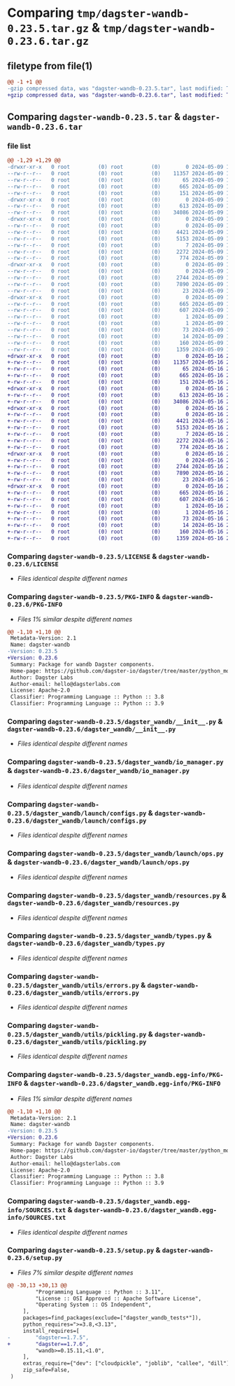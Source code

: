 # Comparing `tmp/dagster-wandb-0.23.5.tar.gz` & `tmp/dagster-wandb-0.23.6.tar.gz`

## filetype from file(1)

```diff
@@ -1 +1 @@
-gzip compressed data, was "dagster-wandb-0.23.5.tar", last modified: Thu May  9 17:54:53 2024, max compression
+gzip compressed data, was "dagster-wandb-0.23.6.tar", last modified: Thu May 16 20:11:11 2024, max compression
```

## Comparing `dagster-wandb-0.23.5.tar` & `dagster-wandb-0.23.6.tar`

### file list

```diff
@@ -1,29 +1,29 @@
-drwxr-xr-x   0 root         (0) root         (0)        0 2024-05-09 17:54:53.464061 dagster-wandb-0.23.5/
--rw-r--r--   0 root         (0) root         (0)    11357 2024-05-09 17:47:35.000000 dagster-wandb-0.23.5/LICENSE
--rw-r--r--   0 root         (0) root         (0)       65 2024-05-09 17:47:35.000000 dagster-wandb-0.23.5/MANIFEST.in
--rw-r--r--   0 root         (0) root         (0)      665 2024-05-09 17:54:53.464061 dagster-wandb-0.23.5/PKG-INFO
--rw-r--r--   0 root         (0) root         (0)      151 2024-05-09 17:47:35.000000 dagster-wandb-0.23.5/README.md
-drwxr-xr-x   0 root         (0) root         (0)        0 2024-05-09 17:54:53.460061 dagster-wandb-0.23.5/dagster_wandb/
--rw-r--r--   0 root         (0) root         (0)      613 2024-05-09 17:47:35.000000 dagster-wandb-0.23.5/dagster_wandb/__init__.py
--rw-r--r--   0 root         (0) root         (0)    34086 2024-05-09 17:47:35.000000 dagster-wandb-0.23.5/dagster_wandb/io_manager.py
-drwxr-xr-x   0 root         (0) root         (0)        0 2024-05-09 17:54:53.464061 dagster-wandb-0.23.5/dagster_wandb/launch/
--rw-r--r--   0 root         (0) root         (0)        0 2024-05-09 17:47:35.000000 dagster-wandb-0.23.5/dagster_wandb/launch/__init__.py
--rw-r--r--   0 root         (0) root         (0)     4421 2024-05-09 17:47:35.000000 dagster-wandb-0.23.5/dagster_wandb/launch/configs.py
--rw-r--r--   0 root         (0) root         (0)     5153 2024-05-09 17:47:35.000000 dagster-wandb-0.23.5/dagster_wandb/launch/ops.py
--rw-r--r--   0 root         (0) root         (0)        7 2024-05-09 17:47:35.000000 dagster-wandb-0.23.5/dagster_wandb/py.typed
--rw-r--r--   0 root         (0) root         (0)     2272 2024-05-09 17:47:35.000000 dagster-wandb-0.23.5/dagster_wandb/resources.py
--rw-r--r--   0 root         (0) root         (0)      774 2024-05-09 17:47:35.000000 dagster-wandb-0.23.5/dagster_wandb/types.py
-drwxr-xr-x   0 root         (0) root         (0)        0 2024-05-09 17:54:53.464061 dagster-wandb-0.23.5/dagster_wandb/utils/
--rw-r--r--   0 root         (0) root         (0)        0 2024-05-09 17:47:35.000000 dagster-wandb-0.23.5/dagster_wandb/utils/__init__.py
--rw-r--r--   0 root         (0) root         (0)     2744 2024-05-09 17:47:35.000000 dagster-wandb-0.23.5/dagster_wandb/utils/errors.py
--rw-r--r--   0 root         (0) root         (0)     7890 2024-05-09 17:47:35.000000 dagster-wandb-0.23.5/dagster_wandb/utils/pickling.py
--rw-r--r--   0 root         (0) root         (0)       23 2024-05-09 17:47:35.000000 dagster-wandb-0.23.5/dagster_wandb/version.py
-drwxr-xr-x   0 root         (0) root         (0)        0 2024-05-09 17:54:53.460061 dagster-wandb-0.23.5/dagster_wandb.egg-info/
--rw-r--r--   0 root         (0) root         (0)      665 2024-05-09 17:54:53.000000 dagster-wandb-0.23.5/dagster_wandb.egg-info/PKG-INFO
--rw-r--r--   0 root         (0) root         (0)      607 2024-05-09 17:54:53.000000 dagster-wandb-0.23.5/dagster_wandb.egg-info/SOURCES.txt
--rw-r--r--   0 root         (0) root         (0)        1 2024-05-09 17:54:53.000000 dagster-wandb-0.23.5/dagster_wandb.egg-info/dependency_links.txt
--rw-r--r--   0 root         (0) root         (0)        1 2024-05-09 17:54:53.000000 dagster-wandb-0.23.5/dagster_wandb.egg-info/not-zip-safe
--rw-r--r--   0 root         (0) root         (0)       73 2024-05-09 17:54:53.000000 dagster-wandb-0.23.5/dagster_wandb.egg-info/requires.txt
--rw-r--r--   0 root         (0) root         (0)       14 2024-05-09 17:54:53.000000 dagster-wandb-0.23.5/dagster_wandb.egg-info/top_level.txt
--rw-r--r--   0 root         (0) root         (0)      160 2024-05-09 17:54:53.468061 dagster-wandb-0.23.5/setup.cfg
--rw-r--r--   0 root         (0) root         (0)     1359 2024-05-09 17:47:35.000000 dagster-wandb-0.23.5/setup.py
+drwxr-xr-x   0 root         (0) root         (0)        0 2024-05-16 20:11:11.847667 dagster-wandb-0.23.6/
+-rw-r--r--   0 root         (0) root         (0)    11357 2024-05-16 20:06:23.000000 dagster-wandb-0.23.6/LICENSE
+-rw-r--r--   0 root         (0) root         (0)       65 2024-05-16 20:06:23.000000 dagster-wandb-0.23.6/MANIFEST.in
+-rw-r--r--   0 root         (0) root         (0)      665 2024-05-16 20:11:11.847667 dagster-wandb-0.23.6/PKG-INFO
+-rw-r--r--   0 root         (0) root         (0)      151 2024-05-16 20:06:23.000000 dagster-wandb-0.23.6/README.md
+drwxr-xr-x   0 root         (0) root         (0)        0 2024-05-16 20:11:11.839667 dagster-wandb-0.23.6/dagster_wandb/
+-rw-r--r--   0 root         (0) root         (0)      613 2024-05-16 20:06:23.000000 dagster-wandb-0.23.6/dagster_wandb/__init__.py
+-rw-r--r--   0 root         (0) root         (0)    34086 2024-05-16 20:06:23.000000 dagster-wandb-0.23.6/dagster_wandb/io_manager.py
+drwxr-xr-x   0 root         (0) root         (0)        0 2024-05-16 20:11:11.843667 dagster-wandb-0.23.6/dagster_wandb/launch/
+-rw-r--r--   0 root         (0) root         (0)        0 2024-05-16 20:06:23.000000 dagster-wandb-0.23.6/dagster_wandb/launch/__init__.py
+-rw-r--r--   0 root         (0) root         (0)     4421 2024-05-16 20:06:23.000000 dagster-wandb-0.23.6/dagster_wandb/launch/configs.py
+-rw-r--r--   0 root         (0) root         (0)     5153 2024-05-16 20:06:23.000000 dagster-wandb-0.23.6/dagster_wandb/launch/ops.py
+-rw-r--r--   0 root         (0) root         (0)        7 2024-05-16 20:06:23.000000 dagster-wandb-0.23.6/dagster_wandb/py.typed
+-rw-r--r--   0 root         (0) root         (0)     2272 2024-05-16 20:06:23.000000 dagster-wandb-0.23.6/dagster_wandb/resources.py
+-rw-r--r--   0 root         (0) root         (0)      774 2024-05-16 20:06:23.000000 dagster-wandb-0.23.6/dagster_wandb/types.py
+drwxr-xr-x   0 root         (0) root         (0)        0 2024-05-16 20:11:11.843667 dagster-wandb-0.23.6/dagster_wandb/utils/
+-rw-r--r--   0 root         (0) root         (0)        0 2024-05-16 20:06:23.000000 dagster-wandb-0.23.6/dagster_wandb/utils/__init__.py
+-rw-r--r--   0 root         (0) root         (0)     2744 2024-05-16 20:06:23.000000 dagster-wandb-0.23.6/dagster_wandb/utils/errors.py
+-rw-r--r--   0 root         (0) root         (0)     7890 2024-05-16 20:06:23.000000 dagster-wandb-0.23.6/dagster_wandb/utils/pickling.py
+-rw-r--r--   0 root         (0) root         (0)       23 2024-05-16 20:06:23.000000 dagster-wandb-0.23.6/dagster_wandb/version.py
+drwxr-xr-x   0 root         (0) root         (0)        0 2024-05-16 20:11:11.839667 dagster-wandb-0.23.6/dagster_wandb.egg-info/
+-rw-r--r--   0 root         (0) root         (0)      665 2024-05-16 20:11:11.000000 dagster-wandb-0.23.6/dagster_wandb.egg-info/PKG-INFO
+-rw-r--r--   0 root         (0) root         (0)      607 2024-05-16 20:11:11.000000 dagster-wandb-0.23.6/dagster_wandb.egg-info/SOURCES.txt
+-rw-r--r--   0 root         (0) root         (0)        1 2024-05-16 20:11:11.000000 dagster-wandb-0.23.6/dagster_wandb.egg-info/dependency_links.txt
+-rw-r--r--   0 root         (0) root         (0)        1 2024-05-16 20:11:11.000000 dagster-wandb-0.23.6/dagster_wandb.egg-info/not-zip-safe
+-rw-r--r--   0 root         (0) root         (0)       73 2024-05-16 20:11:11.000000 dagster-wandb-0.23.6/dagster_wandb.egg-info/requires.txt
+-rw-r--r--   0 root         (0) root         (0)       14 2024-05-16 20:11:11.000000 dagster-wandb-0.23.6/dagster_wandb.egg-info/top_level.txt
+-rw-r--r--   0 root         (0) root         (0)      160 2024-05-16 20:11:11.851667 dagster-wandb-0.23.6/setup.cfg
+-rw-r--r--   0 root         (0) root         (0)     1359 2024-05-16 20:06:23.000000 dagster-wandb-0.23.6/setup.py
```

### Comparing `dagster-wandb-0.23.5/LICENSE` & `dagster-wandb-0.23.6/LICENSE`

 * *Files identical despite different names*

### Comparing `dagster-wandb-0.23.5/PKG-INFO` & `dagster-wandb-0.23.6/PKG-INFO`

 * *Files 1% similar despite different names*

```diff
@@ -1,10 +1,10 @@
 Metadata-Version: 2.1
 Name: dagster-wandb
-Version: 0.23.5
+Version: 0.23.6
 Summary: Package for wandb Dagster components.
 Home-page: https://github.com/dagster-io/dagster/tree/master/python_modules/libraries/dagster-wandb
 Author: Dagster Labs
 Author-email: hello@dagsterlabs.com
 License: Apache-2.0
 Classifier: Programming Language :: Python :: 3.8
 Classifier: Programming Language :: Python :: 3.9
```

### Comparing `dagster-wandb-0.23.5/dagster_wandb/__init__.py` & `dagster-wandb-0.23.6/dagster_wandb/__init__.py`

 * *Files identical despite different names*

### Comparing `dagster-wandb-0.23.5/dagster_wandb/io_manager.py` & `dagster-wandb-0.23.6/dagster_wandb/io_manager.py`

 * *Files identical despite different names*

### Comparing `dagster-wandb-0.23.5/dagster_wandb/launch/configs.py` & `dagster-wandb-0.23.6/dagster_wandb/launch/configs.py`

 * *Files identical despite different names*

### Comparing `dagster-wandb-0.23.5/dagster_wandb/launch/ops.py` & `dagster-wandb-0.23.6/dagster_wandb/launch/ops.py`

 * *Files identical despite different names*

### Comparing `dagster-wandb-0.23.5/dagster_wandb/resources.py` & `dagster-wandb-0.23.6/dagster_wandb/resources.py`

 * *Files identical despite different names*

### Comparing `dagster-wandb-0.23.5/dagster_wandb/types.py` & `dagster-wandb-0.23.6/dagster_wandb/types.py`

 * *Files identical despite different names*

### Comparing `dagster-wandb-0.23.5/dagster_wandb/utils/errors.py` & `dagster-wandb-0.23.6/dagster_wandb/utils/errors.py`

 * *Files identical despite different names*

### Comparing `dagster-wandb-0.23.5/dagster_wandb/utils/pickling.py` & `dagster-wandb-0.23.6/dagster_wandb/utils/pickling.py`

 * *Files identical despite different names*

### Comparing `dagster-wandb-0.23.5/dagster_wandb.egg-info/PKG-INFO` & `dagster-wandb-0.23.6/dagster_wandb.egg-info/PKG-INFO`

 * *Files 1% similar despite different names*

```diff
@@ -1,10 +1,10 @@
 Metadata-Version: 2.1
 Name: dagster-wandb
-Version: 0.23.5
+Version: 0.23.6
 Summary: Package for wandb Dagster components.
 Home-page: https://github.com/dagster-io/dagster/tree/master/python_modules/libraries/dagster-wandb
 Author: Dagster Labs
 Author-email: hello@dagsterlabs.com
 License: Apache-2.0
 Classifier: Programming Language :: Python :: 3.8
 Classifier: Programming Language :: Python :: 3.9
```

### Comparing `dagster-wandb-0.23.5/dagster_wandb.egg-info/SOURCES.txt` & `dagster-wandb-0.23.6/dagster_wandb.egg-info/SOURCES.txt`

 * *Files identical despite different names*

### Comparing `dagster-wandb-0.23.5/setup.py` & `dagster-wandb-0.23.6/setup.py`

 * *Files 7% similar despite different names*

```diff
@@ -30,13 +30,13 @@
         "Programming Language :: Python :: 3.11",
         "License :: OSI Approved :: Apache Software License",
         "Operating System :: OS Independent",
     ],
     packages=find_packages(exclude=["dagster_wandb_tests*"]),
     python_requires=">=3.8,<3.13",
     install_requires=[
-        "dagster==1.7.5",
+        "dagster==1.7.6",
         "wandb>=0.15.11,<1.0",
     ],
     extras_require={"dev": ["cloudpickle", "joblib", "callee", "dill"]},
     zip_safe=False,
 )
```

